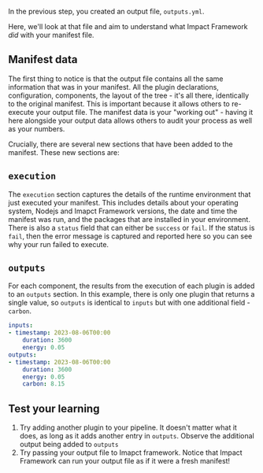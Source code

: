 In the previous step, you created an output file, `outputs.yml`.

Here, we'll look at that file and aim to understand what Impact Framework *did* with your manifest file.

## Manifest data

The first thing to notice is that the output file contains all the same information that was in your manifest. All the plugin declarations, configuration, components, the layout of the tree - it's all there, identically to the original manifest. This is important because it allows others to re-execute your output file. The manifest data is your "working out" - having it here alongside your output data allows others to audit your process as well as your numbers.

Crucially, there are several new sections that have been added to the manifest. These new sections are:

## `execution`

The `execution` section captures the details of the runtime environment that just executed your manifest. This includes details about your operating system, Nodejs and Imapct Framework versions, the date and time the manifest was run, and the packages that are installed in your environment. There is also a `status` field that can either be `success` or `fail`. If the status is `fail`, then the error message is captured and reported here so you can see why your run failed to execute.

## `outputs`

For each component, the results from the execution of each plugin is added to an `outputs` section. In this example, there is only one plugin that returns a single value, so `outputs` is identical to `inputs` but with one additional field - `carbon`.

```yaml
inputs:
- timestamp: 2023-08-06T00:00
    duration: 3600
    energy: 0.05
outputs:
- timestamp: 2023-08-06T00:00
    duration: 3600
    energy: 0.05
    carbon: 8.15
```

## Test your learning

1) Try adding another plugin to your pipeline. It doesn't matter what it does, as long as it adds another entry in `outputs`. Observe the additional output being added to `outputs`
2) Try passing your output file to Imapct framework. Notice that Impact Framework can run your output file as if it were a fresh manifest! 
